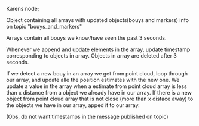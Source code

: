 Karens node; 

Object containing all arrays with updated objects(bouys and markers) info on topic "bouys_and_markers"

Arrays contain all bouys we know/have seen the past 3 seconds. 

Whenever we append and update elements in the array, update timestamp corresponding to objects in array.
Objects in array are deleted after 3 seconds. 

If we detect a new bouy in an array we get from point cloud, loop through our array, 
and update alle the position estimates with the new one. 
We update a value in the array when a estimate from point cloud array is less than x distance from 
a object we already have in our array. 
If there is a new object from point cloud array that is not close (more than x distace away) to the objects we have in our array, apped it to our array. 

(Obs, do not want timestamps in the message published on topic)